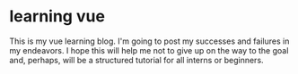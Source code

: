# learning vue
This is my vue learning blog.
I'm going to post my successes and failures in my endeavors. I hope this will help me not to give up on the way to the goal and, perhaps, will be a structured tutorial for all interns or beginners.